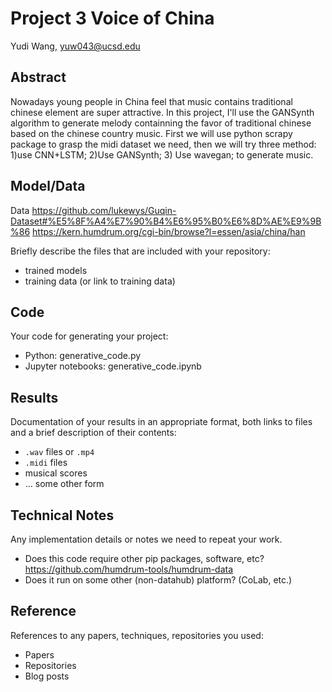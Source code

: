 # Project 3 Voice of China

Yudi Wang, yuw043@ucsd.edu


## Abstract

Nowadays young people in China feel that music contains traditional chinese element are super attractive. In this project, I'll use the GANSynth algorithm to generate melody containning the favor of traditional chinese based on the chinese country music. First we will use python scrapy package to grasp the midi dataset we need, then we will try three method: 1)use CNN+LSTM; 2)Use GANSynth; 3) Use wavegan; to generate music.

## Model/Data

Data 
https://github.com/lukewys/Guqin-Dataset#%E5%8F%A4%E7%90%B4%E6%95%B0%E6%8D%AE%E9%9B%86
https://kern.humdrum.org/cgi-bin/browse?l=essen/asia/china/han

Briefly describe the files that are included with your repository:
- trained models
- training data (or link to training data)

## Code

Your code for generating your project:
- Python: generative_code.py
- Jupyter notebooks: generative_code.ipynb

## Results

Documentation of your results in an appropriate format, both links to files and a brief description of their contents:
- `.wav` files or `.mp4`
- `.midi` files
- musical scores
- ... some other form

## Technical Notes

Any implementation details or notes we need to repeat your work. 
- Does this code require other pip packages, software, etc? https://github.com/humdrum-tools/humdrum-data
- Does it run on some other (non-datahub) platform? (CoLab, etc.)

## Reference

References to any papers, techniques, repositories you used:
- Papers
- Repositories
- Blog posts
